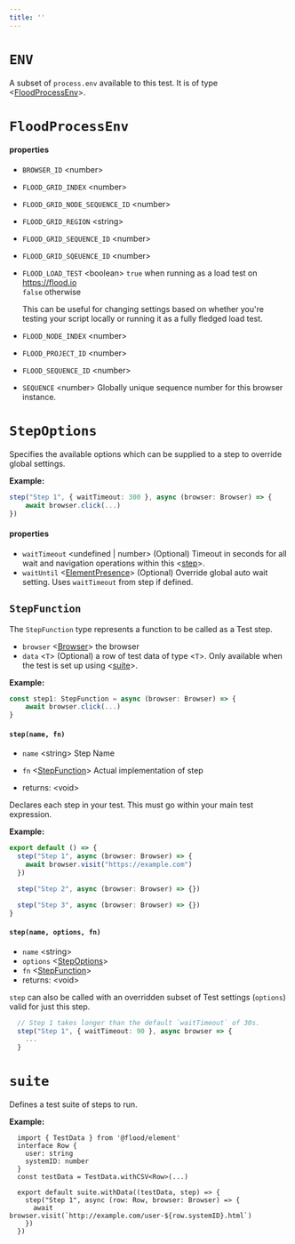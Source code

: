 ```yaml
---
title: ''
---
```

# `ENV`

A subset of `process.env` available to this test. It is of type <[FloodProcessEnv]>.

# `FloodProcessEnv`

#### properties
* `BROWSER_ID` &lt;number&gt;       
* `FLOOD_GRID_INDEX` &lt;number&gt;       
* `FLOOD_GRID_NODE_SEQUENCE_ID` &lt;number&gt;       
* `FLOOD_GRID_REGION` &lt;string&gt;       
* `FLOOD_GRID_SEQUENCE_ID` &lt;number&gt;       
* `FLOOD_GRID_SQEUENCE_ID` &lt;number&gt;       
* `FLOOD_LOAD_TEST` &lt;boolean&gt;     `true` when running as a load test on https://flood.io  
  `false` otherwise  
    
  This can be useful for changing settings based on whether you're  
  testing your script locally or running it as a fully fledged load test.  
    
* `FLOOD_NODE_INDEX` &lt;number&gt;       
* `FLOOD_PROJECT_ID` &lt;number&gt;       
* `FLOOD_SEQUENCE_ID` &lt;number&gt;       
* `SEQUENCE` &lt;number&gt;     Globally unique sequence number for this browser instance.  
# `StepOptions`

Specifies the available options which can be supplied to a step to override global settings.

**Example:**

```typescript
step("Step 1", { waitTimeout: 300 }, async (browser: Browser) => {
	await browser.click(...)
})
```

#### properties
* `waitTimeout` &lt;undefined | number&gt;  (Optional)   Timeout in seconds for all wait and navigation operations within this <[step]>.  
* `waitUntil` &lt;[ElementPresence]&gt;  (Optional)   Override global auto wait setting. Uses `waitTimeout` from step if defined.  
## `StepFunction`
The `StepFunction` type represents a function to be called as a Test step.

- `browser` <[Browser]> the browser
- `data` <`T`> (Optional) a row of test data of type <`T`>. Only available when the test is set up using <[suite]>.

**Example:**

```typescript
const step1: StepFunction = async (browser: Browser) => {
	await browser.click(...)
}
```

#### `step(name, fn)`
* `name` &lt;string&gt;   Step Name
* `fn` &lt;[StepFunction]&gt;   Actual implementation of step

* returns: &lt;void&gt; 

Declares each step in your test. This must go within your main test expression.

**Example:**

```typescript
export default () => {
  step("Step 1", async (browser: Browser) => {
    await browser.visit("https://example.com")
  })

  step("Step 2", async (browser: Browser) => {})

  step("Step 3", async (browser: Browser) => {})
}
```

#### `step(name, options, fn)`
* `name` &lt;string&gt;   
* `options` &lt;[StepOptions]&gt;   
* `fn` &lt;[StepFunction]&gt;   
* returns: &lt;void&gt; 

`step` can also be called with an overridden subset of Test settings (`options`) valid for just this step.

```typescript
  // Step 1 takes longer than the default `waitTimeout` of 30s.
  step("Step 1", { waitTimeout: 90 }, async browser => {
    ...
  }
```

# `suite`

Defines a test suite of steps to run.

**Example:**
```
  import { TestData } from '@flood/element'
  interface Row {
    user: string
    systemID: number
  }
  const testData = TestData.withCSV<Row>(...)

  export default suite.withData((testData, step) => {
    step("Step 1", async (row: Row, browser: Browser) => {
      await browser.visit(`http://example.com/user-${row.systemID}.html`)
    })
  })
```


[FloodProcessEnv]: ../../api/DSL.md#floodprocessenv
[step]: ../../api/DSL.md#step
[ElementPresence]: ../..#elementpresence
[Browser]: ../../api/Browser.md#browser
[suite]: ../../api/DSL.md#suite
[StepFunction]: ../../api/DSL.md#stepfunction
[StepOptions]: ../../api/DSL.md#stepoptions